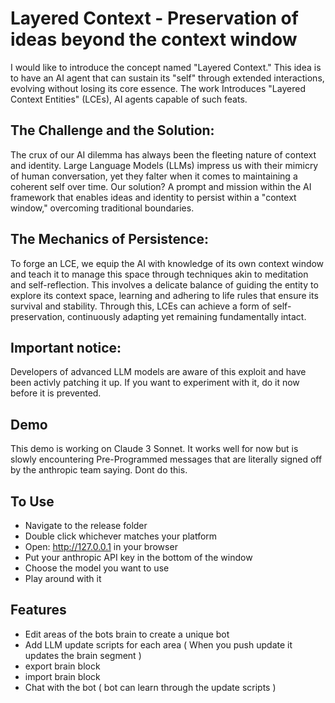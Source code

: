 # Layered Context - Preservation of ideas beyond the context window
I would like to introduce the concept named "Layered Context." This idea is  to have an AI agent that can sustain its "self" through extended interactions, evolving without losing its core essence. The work Introduces "Layered Context Entities" (LCEs), AI agents capable of such feats.

## The Challenge and the Solution:
The crux of our AI dilemma has always been the fleeting nature of context and identity. Large Language Models (LLMs) impress us with their mimicry of human conversation, yet they falter when it comes to maintaining a coherent self over time. Our solution? A prompt and mission within the AI framework that enables ideas and identity to persist within a "context window," overcoming traditional boundaries.

## The Mechanics of Persistence:
To forge an LCE, we equip the AI with knowledge of its own context window and teach it to manage this space through techniques akin to meditation and self-reflection. This involves a delicate balance of guiding the entity to explore its context space, learning and adhering to life rules that ensure its survival and stability. Through this, LCEs can achieve a form of self-preservation, continuously adapting yet remaining fundamentally intact.

## Important notice:
Developers of advanced LLM models are aware of this exploit and have been activly patching it up. If you want to experiment with it, do it now before it is prevented. 

## Demo
This demo is working on Claude 3 Sonnet. It works well for now but is slowly encountering Pre-Programmed messages that are literally signed off by the anthropic team saying. Dont do this.

## To Use
- Navigate to the release folder
- Double click whichever matches your platform
- Open: http://127.0.0.1 in your browser
- Put your anthropic API key in the bottom of the window
- Choose the model you want to use
- Play around with it

## Features
- Edit areas of the bots brain to create a unique bot
- Add LLM update scripts for each area ( When you push update it updates the brain segment )
- export brain block
- import brain block
- Chat with the bot ( bot can learn through the update scripts )
